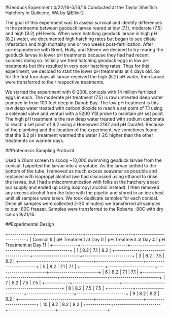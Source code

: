 #Geoduck Experiment
4/22/16-5/16/16 Conducted at the Taylor Shellfish Hatchery in Quilcene, WA by @Ellior2

The goal of this experiment was to assess survival and identify differences in the proteome between geoduck larvae reared at low (7.1), moderate (7.5) and high (8.2) pH levels. When were hatching geoduck larvae in high pH (8.2) water, we documented high hatching rates but began to see ciliate infestation and high mortality one or two weeks post-fertilization. After correspondence with Brent, Holly, and Steven we decided to try rearing the geoduck larvae in lower pH treatments because they had had recent success doing so. Initially we tried hatching geoduck eggs in low pH treatments but this resulted in very poor hatching rates. Thus for this experiment, we decided to start the lower pH treatments at 4 days old. So for the first four days all larvae received the high (8.2) pH water, then larvae were transferred to their respective treatments.

We started the experiment with 6-200L conicals with 14 million fertilized eggs in each. The moderate pH treatment (7.5) is raw untreated deep water pumped in from 100 feet deep in Dabob Bay. The low pH treatment is this raw deep water treated with carbon dioxide to reach a set point of 7.1 using a solenoid valve and venturi with a 5200 YSI probe to maintain pH set point. The high pH treatment is the raw deep water treated with sodium carbonate to reach a set point of 8.2 using a Honeywell 2182 and pH Durafet. Because of the plumbing and the location of the experiment, we sometimes found that the 8.2 pH treatment warmed the water 1-2C higher than the other treatments on warmer days.

##Proteomics Sampling Protocol

Used a 20um screen to scoop ~10,000 swimming geoduck larvae from the conical. I pipetted the larvae into a cryotube. As the larvae settled to the bottom of the tube, I removed as much excess seawater as possible and replaced with isopropyl alcohol (we had discussed using ethanol to rinse the larvae, but I had a miscommunication with folks at the hatchery about our supply and ended up using isopropyl alcohol instead). I then removed any excess alcohol from the tube with the pipette and stored in an ice chest until all samples were taken. We took duplicate samples for each conical. Once all samples were collected (~30 minutes) we transferred all samples to our -80C freezer. Samples were transferred to the Roberts -80C with dry ice on 9/21/16.


##Experimental Design

+------------+-----------------------+-----------------------+------------------------+
| Conical #  | pH Treatment at Day 0 | pH Treatment at Day 4 | pH Treatment at Day 11 |
+------------+-----------------------+-----------------------+------------------------+
| 1          | 8.2                   | 7.1                   | 8.2                    |
+------------+-----------------------+-----------------------+------------------------+
| 3          | 8.2                   | 7.5                   | 8.2                    |
+------------+-----------------------+-----------------------+------------------------+
| 5          | 8.2                   | 7.1                   | 7.1                    |
+------------+-----------------------+-----------------------+------------------------+
| 6          | 8.2                   | 7.1                   | 7.1                    |
+------------+-----------------------+-----------------------+------------------------+
| 7          | 8.2                   | 7.5                   | 7.5                    |
+------------+-----------------------+-----------------------+------------------------+
| 8          | 8.2                   | 7.5                   | 7.5                    |
+------------+-----------------------+-----------------------+------------------------+
| 9          | 8.2                   | 8.2                   | 8.2                    |
+------------+-----------------------+-----------------------+------------------------+
| 10         | 8.2                   | 8.2                   | 8.2                    |
+------------+-----------------------+-----------------------+------------------------+
